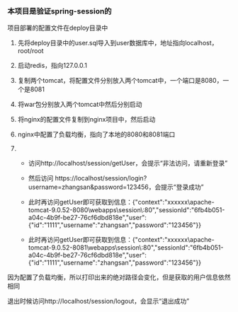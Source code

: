 ### 本项目是验证spring-session的



项目部署的配置文件在deploy目录中



1. 先将deploy目录中的user.sql导入到user数据库中，地址指向localhost，root/root

2. 启动redis，指向127.0.0.1

3. 复制两个tomcat，将配置文件分别放入两个tomcat中，一个端口是8080，一个是8081

4. 将war包分别放入两个tomcat中然后分别启动

5. 将nginx的配置文件复制到nginx项目中，然后启动

6. nginx中配置了负载均衡，指向了本地的8080和8081端口

7. - 访问http://localhost/session/getUser，会提示“非法访问，请重新登录”

   - 然后访问 https://localhost/session/login?username=zhangsan&password=123456，会提示“登录成功”

   - 此时再访问getUser即可获取到信息：{"context":"xxxxxx\apache-tomcat-9.0.52-8080\\webapps\\session\\:80","sessionId":"6fb4b051-a04c-4b9f-be27-76cf6dbd818e","user":{"id":"1111","username":"zhangsan","password":"123456"}}

   -  此时再访问getUser即可获取到信息：{"context":"xxxxxx\apache-tomcat-9.0.52-8081\\webapps\\session\\:80","sessionId":"6fb4b051-a04c-4b9f-be27-76cf6dbd818e","user":{"id":"1111","username":"zhangsan","password":"123456"}}

 因为配置了负载均衡，所以打印出来的绝对路径会变化，但是获取的用户信息依然相同

 退出时候访问http://localhost/session/logout，会显示“退出成功”